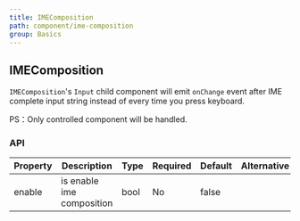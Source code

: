 ```yaml
---
title: IMEComposition
path: component/ime-composition
group: Basics
---
```


## IMEComposition

`IMEComposition`'s `Input` child component will emit `onChange` event after IME complete input string instead of every time you press keyboard.

PS：Only controlled component will be handled.

### API

| Property | Description               | Type | Required | Default | Alternative |
| -------- | ------------------------- | ---- | -------- | ------- | ----------- |
| enable   | is enable ime composition | bool | No       | false   |             |

